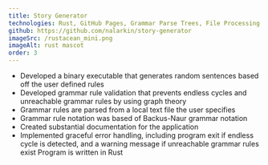 ```yaml
---
title: Story Generator
technologies: Rust, GitHub Pages, Grammar Parse Trees, File Processing
github: https://github.com/nalarkin/story-generator
imageSrc: /rustacean_mini.png
imageAlt: rust mascot
order: 3
---
```


- Developed a binary executable that generates random sentences based off the user defined rules
- Developed grammar rule validation that prevents endless cycles and unreachable grammar rules by using graph theory
- Grammar rules are parsed from a local text file the user specifies
- Grammar rule notation was based of Backus-Naur grammar notation
- Created substantial documentation for the application
- Implemented graceful error handling, including program exit if endless cycle is detected, and a warning message if unreachable grammar rules exist
  Program is written in Rust

